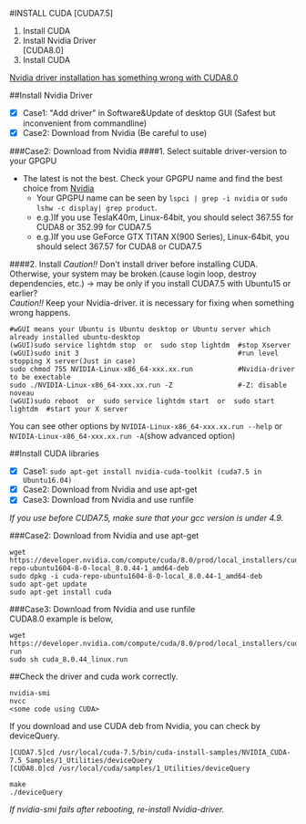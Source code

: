 #INSTALL CUDA
[CUDA7.5]  
1. Install CUDA  
2. Install Nvidia Driver  
[CUDA8.0]  
1. Install CUDA  

[Nvidia driver installation has something wrong with CUDA8.0](https://devtalk.nvidia.com/default/topic/955414/-solved-how-to-install-titan-x-pascal-driver-on-top-of-cuda-8-/)  

##Install Nvidia Driver
- [x] Case1: "Add driver" in Software&Update of desktop GUI (Safest but inconvenient from commandline)  
- [x] Case2: Download from Nvidia (Be careful to use)  

###Case2: Download from Nvidia
####1. Select suitable driver-version to your GPGPU  
- The latest is not the best. Check your GPGPU name and find the best choice from [Nvidia](http://www.nvidia.co.jp/Download/index.aspx?lang=en)  
  - Your GPGPU name can be seen by `lspci | grep -i nvidia` or `sudo lshw -c display| grep product`.  
  - e.g.)If you use TeslaK40m, Linux-64bit, you should select 367.55 for CUDA8 or 352.99 for CUDA7.5  
  - e.g.)If you use GeForce GTX TITAN X(900 Series), Linux-64bit, you should select 367.57 for CUDA8 or CUDA7.5  

####2. Install
*Caution!!*  Don't install driver before installing CUDA. Otherwise, your system may be broken.(cause login loop, destroy dependencies, etc.) -> may be only if you install CUDA7.5 with Ubuntu15 or earlier?  
*Caution!!*  Keep your Nvidia-driver. it is necessary for fixing when something wrong happens.  
```
#wGUI means your Ubuntu is Ubuntu desktop or Ubuntu server which already installed ubuntu-desktop  
(wGUI)sudo service lightdm stop  or  sudo stop lightdm  #stop Xserver
(wGUI)sudo init 3                                       #run level stopping X server(Just in case)
sudo chmod 755 NVIDIA-Linux-x86_64-xxx.xx.run           #Nvidia-driver to be exectable  
sudo ./NVIDIA-Linux-x86_64-xxx.xx.run -Z                #-Z: disable noveau
(wGUI)sudo reboot  or  sudo service lightdm start  or  sudo start lightdm  #start your X server
```
You can see other options by `NVIDIA-Linux-x86_64-xxx.xx.run --help` or `NVIDIA-Linux-x86_64-xxx.xx.run -A`(show advanced option)  

##Install CUDA libraries  
- [x] Case1: `sudo apt-get install nvidia-cuda-toolkit (cuda7.5 in Ubuntu16.04)`  
- [x] Case2: Download from Nvidia and use apt-get  
- [x] Case3: Download from Nvidia and use runfile  

*If you use before CUDA7.5, make sure that your gcc version is under 4.9.*  

###Case2: Download from Nvidia and use apt-get
```
wget https://developer.nvidia.com/compute/cuda/8.0/prod/local_installers/cuda-repo-ubuntu1604-8-0-local_8.0.44-1_amd64-deb
sudo dpkg -i cuda-repo-ubuntu1604-8-0-local_8.0.44-1_amd64-deb
sudo apt-get update  
sudo apt-get install cuda  
```  
###Case3: Download from Nvidia and use runfile  
CUDA8.0 example is below,  
```
wget https://developer.nvidia.com/compute/cuda/8.0/prod/local_installers/cuda_8.0.44_linux-run  
sudo sh cuda_8.0.44_linux.run
```

##Check the driver and cuda work correctly.  
```
nvidia-smi  
nvcc   
<some code using CUDA>  
```
If you download and use CUDA deb from Nvidia, you can check by deviceQuery.  
```
[CUDA7.5]cd /usr/local/cuda-7.5/bin/cuda-install-samples/NVIDIA_CUDA-7.5_Samples/1_Utilities/deviceQuery
[CUDA8.0]cd /usr/local/cuda/samples/1_Utilities/deviceQuery

make
./deviceQuery
```
*If nvidia-smi fails after rebooting, re-install Nvidia-driver.*  

